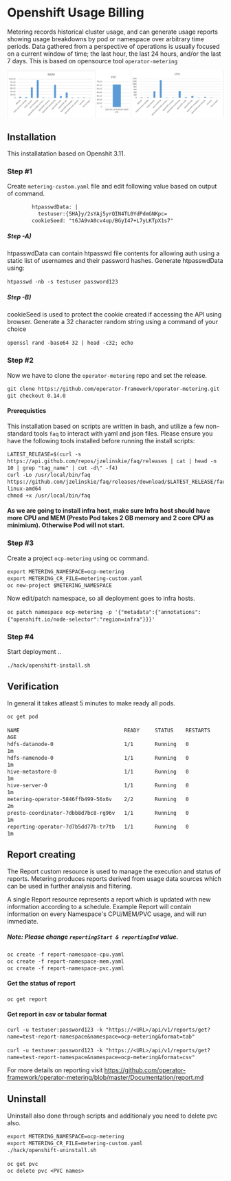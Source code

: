 # Openshift Usage Billing

Metering records historical cluster usage, and can generate usage reports showing usage breakdowns by pod or namespace over arbitrary time periods.
Data gathered from a perspective of operations is usually focused on a current window of time; the last hour, the last 24 hours, and/or the last 7 days. This is based on opensource tool ```operator-metering```

<p align="center">
  <img src="https://github.com/prasenforu/openshift-origin-aws/blob/master/billing/sample-report/metering.png">
</p>


## Installation

This installatation based on Openshit 3.11.

### Step #1

Create ```metering-custom.yaml``` file and edit following value based on output of command.

```
        htpasswdData: |
          testuser:{SHA}y/2sYAj5yrQIN4TL0YdPdmGNKpc=
        cookieSeed: "t6JA9vA0cv4up/BGyI47+L7yLKTpX1s7"
```
##### Step -A)

htpasswdData can contain htpasswd file contents for allowing auth using a static list of usernames and their password hashes.
Generate htpasswdData using: 

```htpasswd -nb -s testuser password123```

##### Step -B)

cookieSeed is used to protect the cookie created if accessing the API using browser.
Generate a 32 character random string using a command of your choice

```openssl rand -base64 32 | head -c32; echo```

### Step #2

Now we have to clone the ```operator-metering``` repo and set the release.

```
git clone https://github.com/operator-framework/operator-metering.git
git checkout 0.14.0 
```

#### Prerequistics 

This installation based on scripts are written in bash, and utilize a few non-standard tools ```faq``` to interact with yaml and json files. Please ensure you have the following tools installed before running the install scripts:

```
LATEST_RELEASE=$(curl -s https://api.github.com/repos/jzelinskie/faq/releases | cat | head -n 10 | grep "tag_name" | cut -d\" -f4)
curl -Lo /usr/local/bin/faq https://github.com/jzelinskie/faq/releases/download/$LATEST_RELEASE/faq-linux-amd64
chmod +x /usr/local/bin/faq
```

#### As we are going to install infra host, make sure Infra host should have more CPU and MEM (Presto Pod takes 2 GB memory and 2 core CPU as minimium). Otherwise Pod will not start.

### Step #3
Create a project ```ocp-metering``` using oc command.

```
export METERING_NAMESPACE=ocp-metering
export METERING_CR_FILE=metering-custom.yaml
oc new-project $METERING_NAMESPACE
```
Now edit/patch namespace, so all deployment goes to infra hosts.

```oc patch namespace ocp-metering -p '{"metadata":{"annotations":{"openshift.io/node-selector":"region=infra"}}}'```

### Step #4

Start deployment ..

```./hack/openshift-install.sh```

## Verification

In general it takes atleast 5 minutes to make ready all pods.

```
oc get pod

NAME                                  READY     STATUS    RESTARTS   AGE
hdfs-datanode-0                       1/1       Running   0          1m
hdfs-namenode-0                       1/1       Running   0          1m
hive-metastore-0                      1/1       Running   0          1m
hive-server-0                         1/1       Running   0          1m
metering-operator-5846ffb499-56x6v    2/2       Running   0          2m
presto-coordinator-7dbb8d7bc8-rg96v   1/1       Running   0          1m
reporting-operator-7d7b5dd77b-tr7tb   1/1       Running   0          1m
```

## Report creating

The Report custom resource is used to manage the execution and status of reports. Metering produces reports derived from usage data sources which can be used in further analysis and filtering.

A single Report resource represents a report which is updated with new information according to a schedule. Example Report will contain information on every Namespace's CPU/MEM/PVC usage, and will run immediate.

##### Note: Please change ```reportingStart & reportingEnd``` value.

```
oc create -f report-namespace-cpu.yaml
oc create -f report-namespace-mem.yaml
oc create -f report-namespace-pvc.yaml
```

#### Get the status of report

```oc get report```

#### Get report in csv or tabular format

```
curl -u testuser:password123 -k "https://<URL>/api/v1/reports/get?name=test-report-namespace&namespace=ocp-metering&format=tab"

curl -u testuser:password123 -k "https://<URL>/api/v1/reports/get?name=test-report-namespace&namespace=ocp-metering&format=csv"
```

For more details on reporting visit https://github.com/operator-framework/operator-metering/blob/master/Documentation/report.md

## Uninstall

Uninstall also done through scripts and additionaly you need to delete pvc also.

```
export METERING_NAMESPACE=ocp-metering
export METERING_CR_FILE=metering-custom.yaml
./hack/openshift-uninstall.sh

oc get pvc
oc delete pvc <PVC names>
```
